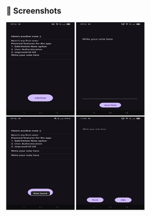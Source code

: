 ## 📸 **Screenshots**  
 
 
<img src="https://github.com/Mou2004/MyNotes/blob/main/screenshots/Hompage.jpg" height="250" width="184">  
<img src="https://github.com/Mou2004/MyNotes/blob/main/screenshots/CreateNote.jpg" height="250" width="184">  
<img src="https://github.com/Mou2004/MyNotes/blob/main/screenshots/Homepage.jpg" height="250" width="184">  
<img src="https://github.com/Mou2004/MyNotes/blob/main/screenshots/EditNote.jpg" height="250" width="184">  

